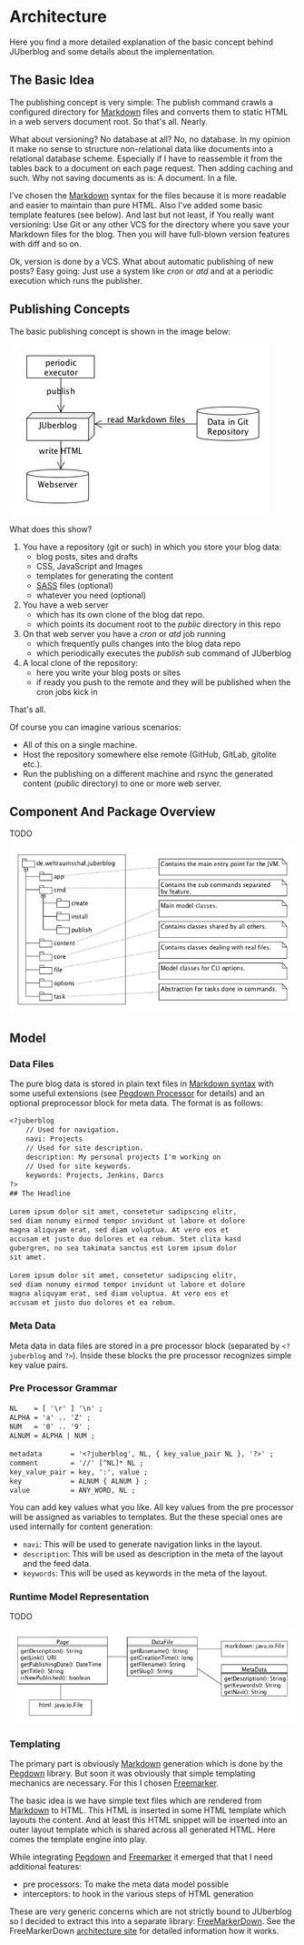 # Architecture

Here you find a more detailed  explanation of the basic concept behind JUberblog
and some details about the implementation.

## The Basic Idea

The publishing concept  is very simple: The publish command  crawls a configured
directory for [Markdown][markdown]  files and converts them to static  HTML in a
web servers document root. So that's all. Nearly.

What about  versioning? No database  at all? No, no  database. In my  opinion it
make no sense to structure non-relational  data like documents into a relational
database scheme. Especially if  I have to reassemble it from  the tables back to
a document on  each page request. Then  adding caching and such.  Why not saving
documents as is: A document. In a file.

I've chosen  the [Markdown][markdown] syntax  for the  files because it  is more
readable  and easier  to maintain  than pure  HTML. Also  I've added  some basic
template  features (see  below). And  last  but not  least, if  You really  want
versioning: Use  Git or  any other  VCS for  the directory  where you  save your
Markdown files  for the  blog. Then  you will  have full-blown  version features
with diff and so on.

Ok, version  is done  by a VCS.  What about automatic  publishing of  new posts?
Easy going: Just use  a system like _cron_ or _atd_ and  at a periodic execution
which runs the publisher.

## Publishing Concepts

The basic publishing concept is shown in the image below:

![concept publish](images/concept_publish.png)

What does this show? 

1. You have a repository (git or such) in which you store your blog data:
    - blog posts, sites and drafts
    - CSS, JavaScript and Images
    - templates for generating the content
    - [SASS][sass] files (optional)
    - whatever you need (optional)
2. You have a web server
    - which has its own clone of the blog dat repo.
    - which points its document root to the _public_ directory in this repo
3. On that web server you have a _cron_ or _atd_ job running
    - which frequently pulls changes into the blog data repo
    - which periodically executes the _publish_ sub command of JUberblog
4. A local clone of the repository:
    - here you write your blog posts or sites
    - if ready you push to the remote and they will  be published when the cron
      jobs kick in

That's all.

Of course you can imagine various scenarios:

- All of this on a single machine.
- Host the repository somewhere else remote (GitHub, GitLab, gitolite etc.).
- Run  the publishing  on a  different machine and  rsync the  generated content
  (_public_ directory) to one or more web server.
  
## Component And Package Overview

TODO

![model](images/packages.png)

## Model

### Data Files

The pure blog data is stored  in plain text files in [Markdown syntax][markdown]
with some useful  extensions (see [Pegdown Processor][pegdown]  for details) and
an optional preprocessor block for meta data. The format is as follows:

    <?juberblog
        // Used for navigation.
        navi: Projects
        // Used for site description.
        description: My personal projects I'm working on
        // Used for site keywords.
        keywords: Projects, Jenkins, Darcs
    ?>
    ## The Headline

    Lorem ipsum dolor sit amet, consetetur sadipscing elitr,
    sed diam nonumy eirmod tempor invidunt ut labore et dolore
    magna aliquyam erat, sed diam voluptua. At vero eos et
    accusam et justo duo dolores et ea rebum. Stet clita kasd
    gubergren, no sea takimata sanctus est Lorem ipsum dolor
    sit amet.

    Lorem ipsum dolor sit amet, consetetur sadipscing elitr,
    sed diam nonumy eirmod tempor invidunt ut labore et dolore
    magna aliquyam erat, sed diam voluptua. At vero eos et
    accusam et justo duo dolores et ea rebum.

### Meta Data

Meta  data in  data files  are stored  in a  pre processor  block (separated  by
`<?juberblog`  and  `?>`). Inside  these  blocks  the pre  processor  recognizes
simple key value pairs.

### Pre Processor Grammar

    NL    = [ '\r' ] '\n' ;
    ALPHA = 'a' .. 'Z' ;
    NUM   = '0' .. '9' ;
    ALNUM = ALPHA | NUM ;

    metadata       = '<?juberblog', NL, { key_value_pair NL }, '?>' ;
    comment        = '//' [^NL]* NL ;
    key_value_pair = key, ':', value ;
    key            = ALNUM { ALNUM } ;
    value          = ANY_WORD, NL ;

You can  add key values  what you  like. All key  values from the  pre processor
will be assigned as variables to templates.  But the these special ones are used
internally for content generation:

- `navi`: This will be used to generate navigation links in the layout.
- `description`: This will be used as  description in the meta of the layout and
  the feed data.
- `keywords`: This will be used as keywords in the meta of the layout.

### Runtime Model Representation

TODO

![model](images/model.png)

### Templating

The primary part  is obviously [Markdown][markdown] generation which  is done by
the  [Pegdown][pegdown]  library.   But  soon  it  was   obviously  that  simple
templating mechanics are necessary. For this I chosen [Freemarker][freemarker].

The  basic  idea  is  we  have   simple  text  files  which  are  rendered  from
[Markdown][markdown] to HTML. This HTML is  inserted in some HTML template which
layouts the  content. And at  least this HTML snippet  will be inserted  into an
outer layout template which is shared  across all generated HTML. Here comes the
template engine into play.

While  integrating [Pegdown][pegdown]  and  [Freemarker][freemarker] it  emerged
that that I need additional features:

- pre processors: To make the meta data model possible
- interceptors: to hook in the various steps of HTML generation

These are very generic  concerns which are not strictly bound  to JUberblog so I
decided to  extract this into  a separate library: [FreeMarkerDown][fmd].  See the
FreeMarkerDown  [architecture site][fmd-arch]  for detailed  information how  it
works.

[markdown]:     http://daringfireball.net/projects/markdown/syntax
[pegdown]:      https://github.com/sirthias/pegdown#introduction
[sass]:         http://sass-lang.com/
[fmd]:          https://weltraumschaf.github.io/freemarkerdown/
[fmd-arch]:     https://weltraumschaf.github.io/freemarkerdown/architecture.html
[freemarker]:   http://freemarker.org/